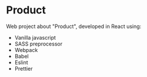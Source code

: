 # Product

Web project about "Product", developed in React using:

* Vanilla javascript
* SASS preprocessor
* Webpack
* Babel
* Eslint
* Prettier
